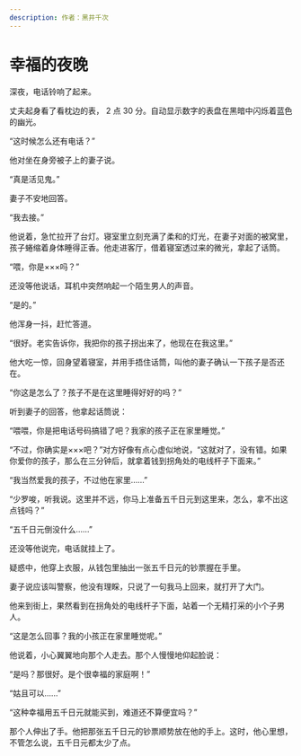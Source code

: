 ```yaml
---
description: 作者：黑井千次
---
```


# 幸福的夜晚

深夜，电话铃响了起来。

丈夫起身看了看枕边的表， 2 点 30 分。自动显示数字的表盘在黑暗中闪烁着蓝色的幽光。

“这时候怎么还有电话？”

他对坐在身旁被子上的妻子说。

“真是活见鬼。”

妻子不安地回答。

“我去接。”

他说着，急忙拉开了台灯。寝室里立刻充满了柔和的灯光，在妻子对面的被窝里，孩子蜷缩着身体睡得正香。他走进客厅，借着寝室透过来的微光，拿起了话筒。

“喂，你是×××吗？”

还没等他说话，耳机中突然响起一个陌生男人的声音。

“是的。”

他浑身一抖，赶忙答道。

“很好。老实告诉你，我把你的孩子拐出来了，他现在在我这里。”

他大吃一惊，回身望着寝室，并用手捂住话筒，叫他的妻子确认一下孩子是否还在。

“你这是怎么了？孩子不是在这里睡得好好的吗？”

听到妻子的回答，他拿起话筒说：

“喂喂，你是把电话号码搞错了吧？我家的孩子正在家里睡觉。”

“不过，你确实是×××吧？”对方好像有点心虚似地说，“这就对了，没有错。如果你爱你的孩子，那么在三分钟后，就拿着钱到拐角处的电线杆子下面来。”

“我当然爱我的孩子，不过他在家里……”

“少罗唆，听我说。这里并不远，你马上准备五千日元到这里来，怎么，拿不出这点钱吗？”

“五千日元倒没什么……”

还没等他说完，电话就挂上了。

疑惑中，他穿上衣服，从钱包里抽出一张五千日元的钞票握在手里。

妻子说应该叫警察，他没有理睬，只说了一句我马上回来，就打开了大门。

他来到街上，果然看到在拐角处的电线杆子下面，站着一个无精打采的小个子男人。

“这是怎么回事？我的小孩正在家里睡觉呢。”

他说着，小心翼翼地向那个人走去。那个人慢慢地仰起脸说：

“是吗？那很好。是个很幸福的家庭啊！”

“姑且可以……”

“这种幸福用五千日元就能买到，难道还不算便宜吗？”

那个人伸出了手。他把那张五千日元的钞票顺势放在他的手上。这时，他心里想，不管怎么说，五千日元都太少了点。
